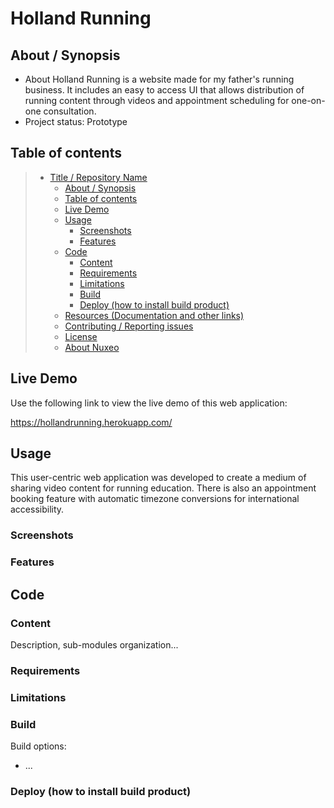 # Holland Running

## About / Synopsis

* About
Holland Running is a website made for my father's running business. It includes an easy to access UI that allows distribution of running content through videos and appointment scheduling for one-on-one consultation.
* Project status: Prototype

## Table of contents

> * [Title / Repository Name](#title--repository-name)
>   * [About / Synopsis](#about--synopsis)
>   * [Table of contents](#table-of-contents)
>   * [Live Demo](#live-demo)
>   * [Usage](#usage)
>     * [Screenshots](#screenshots)
>     * [Features](#features)
>   * [Code](#code)
>     * [Content](#content)
>     * [Requirements](#requirements)
>     * [Limitations](#limitations)
>     * [Build](#build)
>     * [Deploy (how to install build product)](#deploy-how-to-install-build-product)
>   * [Resources (Documentation and other links)](#resources-documentation-and-other-links)
>   * [Contributing / Reporting issues](#contributing--reporting-issues)
>   * [License](#license)
>   * [About Nuxeo](#about-nuxeo)

## Live Demo

Use the following link to view the live demo of this web application:

https://hollandrunning.herokuapp.com/


## Usage

  This user-centric web application was developed to create a medium of sharing video content for running education.  There is also an appointment booking feature with automatic timezone
  conversions for international accessibility.

### Screenshots

### Features

## Code

### Content

Description, sub-modules organization...

### Requirements


### Limitations


### Build

Build options:

* ...

### Deploy (how to install build product)

